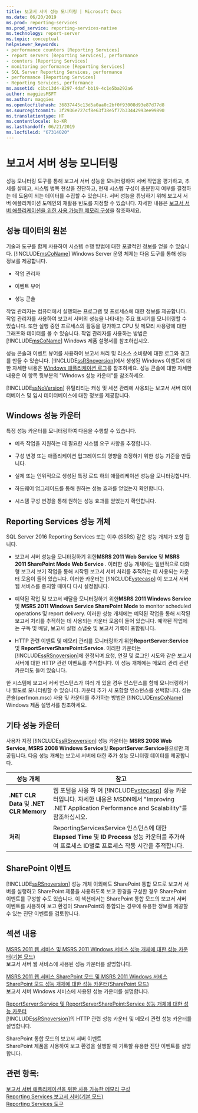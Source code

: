 ```yaml
---
title: 보고서 서버 성능 모니터링 | Microsoft Docs
ms.date: 06/20/2019
ms.prod: reporting-services
ms.prod_service: reporting-services-native
ms.technology: report-server
ms.topic: conceptual
helpviewer_keywords:
- performance counters [Reporting Services]
- report servers [Reporting Services], performance
- counters [Reporting Services]
- monitoring performance [Reporting Services]
- SQL Server Reporting Services, performance
- performance [Reporting Services]
- Reporting Services, performance
ms.assetid: c1bc13d4-8297-4daf-bb19-4c1e5ba292a6
author: maggiesMSFT
ms.author: maggies
ms.openlocfilehash: 36837445c13d5a0aa0c2bf0f93008d93e87d77d8
ms.sourcegitcommit: 3f2936e727cf8e63f38e5f77b33442993ee99890
ms.translationtype: HT
ms.contentlocale: ko-KR
ms.lasthandoff: 06/21/2019
ms.locfileid: "67314020"
---
```

# <a name="monitoring-report-server-performance"></a>보고서 서버 성능 모니터링
  성능 모니터링 도구를 통해 보고서 서버 성능을 모니터링하여 서버 작업을 평가하고, 추세를 살피고, 시스템 병목 현상을 진단하고, 현재 시스템 구성이 충분한지 여부를 결정하는 데 도움이 되는 데이터를 수집할 수 있습니다. 서버 성능을 튜닝하기 위해 보고서 서버 애플리케이션 도메인의 재활용 빈도를 지정할 수 있습니다. 자세한 내용은 [보고서 서버 애플리케이션을 위한 사용 가능한 메모리 구성](../../reporting-services/report-server/configure-available-memory-for-report-server-applications.md)을 참조하세요.  
  
## <a name="sources-of-performance-data"></a>성능 데이터의 원본  
 기술과 도구를 함께 사용하여 시스템 수행 방법에 대한 포괄적인 정보를 얻을 수 있습니다. [!INCLUDE[msCoName](../../includes/msconame-md.md)] Windows Server 운영 체제는 다음 도구를 통해 성능 정보를 제공합니다.  
  
-   작업 관리자  
  
-   이벤트 뷰어  
  
-   성능 콘솔  
  
 작업 관리자는 컴퓨터에서 실행되는 프로그램 및 프로세스에 대한 정보를 제공합니다. 작업 관리자를 사용하여 보고서 서버의 성능을 나타내는 주요 표시기를 모니터링할 수 있습니다. 또한 실행 중인 프로세스의 활동을 평가하고 CPU 및 메모리 사용량에 대한 그래프와 데이터를 볼 수 있습니다. 작업 관리자를 사용하는 방법은 [!INCLUDE[msCoName](../../includes/msconame-md.md)] Windows 제품 설명서를 참조하십시오.  
  
 성능 콘솔과 이벤트 뷰어를 사용하여 보고서 처리 및 리소스 소비량에 대한 로그와 경고를 만들 수 있습니다. [!INCLUDE[ssRSnoversion](../../includes/ssrsnoversion-md.md)]에서 생성된 Windows 이벤트에 대한 자세한 내용은 [Windows 애플리케이션 로그](../../reporting-services/report-server/windows-application-log.md)를 참조하세요. 성능 콘솔에 대한 자세한 내용은 이 항목 뒷부분의 "Windows 성능 카운터"를 참조하세요.  
  
 [!INCLUDE[ssNoVersion](../../includes/ssnoversion-md.md)] 유틸리티는 캐싱 및 세션 관리에 사용되는 보고서 서버 데이터베이스 및 임시 데이터베이스에 대한 정보를 제공합니다.  
  
## <a name="windows-performance-counters"></a>Windows 성능 카운터  
 특정 성능 카운터를 모니터링하여 다음을 수행할 수 있습니다.  
  
-   예측 작업을 지원하는 데 필요한 시스템 요구 사항을 추정합니다.  
  
-   구성 변경 또는 애플리케이션 업그레이드의 영향을 측정하기 위한 성능 기준을 만듭니다.  
  
-   실제 또는 인위적으로 생성된 특정 로드 하의 애플리케이션 성능을 모니터링합니다.  
  
-   하드웨어 업그레이드를 통해 원하는 성능 효과를 얻었는지 확인합니다.  
  
-   시스템 구성 변경을 통해 원하는 성능 효과를 얻었는지 확인합니다.  
  
## <a name="reporting-services-performance-objects"></a>Reporting Services 성능 개체  
SQL Server 2016 Reporting Services 또는 이후 (SSRS) 같은 성능 개체가 포함 됩니다.  
  
-   보고서 서버 성능을 모니터링하기 위한**MSRS 2011 Web Service** 및 **MSRS 2011 SharePoint Mode Web Service** . 이러한 성능 개체에는 일반적으로 대화형 보고서 보기 작업을 통해 시작된 보고서 서버 처리를 추적하는 데 사용되는 카운터 모음이 들어 있습니다. 이러한 카운터는 [!INCLUDE[vstecasp](../../includes/vstecasp-md.md)] 이 보고서 서버 웹 서비스를 중지할 때마다 다시 설정됩니다.  
  
-   예약된 작업 및 보고서 배달을 모니터링하기 위한**MSRS 2011 Windows Service** 및 **MSRS 2011 Windows Service SharePoint Mode** to monitor scheduled operations 및 report delivery. 이러한 성능 개체에는 예약된 작업을 통해 시작된 보고서 처리를 추적하는 데 사용되는 카운터 모음이 들어 있습니다. 예약된 작업에는 구독 및 배달, 보고서 실행 스냅숏 및 보고서 기록이 포함됩니다.  
  
-   HTTP 관련 이벤트 및 메모리 관리를 모니터링하기 위한**ReportServer:Service** 및 **ReportServerSharePoint:Service**. 이러한 카운터는 [!INCLUDE[ssRSnoversion](../../includes/ssrsnoversion-md.md)]에 한정되며 요청, 연결 및 로그인 시도와 같은 보고서 서버에 대한 HTTP 관련 이벤트를 추적합니다. 이 성능 개체에는 메모리 관리 관련 카운터도 들어 있습니다.  
  
 한 시스템에 보고서 서버 인스턴스가 여러 개 있을 경우 인스턴스를 함께 모니터링하거나 별도로 모니터링할 수 있습니다. 카운터 추가 시 포함할 인스턴스를 선택합니다. 성능 콘솔(perfmon.msc) 사용 및 카운터를 추가하는 방법은 [!INCLUDE[msCoName](../../includes/msconame-md.md)] Windows 제품 설명서를 참조하세요.  
  
## <a name="other-performance-counters"></a>기타 성능 카운터  
 사용자 지정 [!INCLUDE[ssRSnoversion](../../includes/ssrsnoversion-md.md)] 성능 카운터는 **MSRS 2008 Web Service**, **MSRS 2008 Windows Service**및 **ReportServer:Service**용으로만 제공됩니다. 다음 성능 개체는 보고서 서버에 대한 추가 성능 모니터링 데이터를 제공합니다.  
  
|성능 개체|참고|  
|------------------------|-----------|  
|**.NET CLR Data** 및 **.NET CLR Memory**|웹 포털을 사용 하 여 [!INCLUDE[vstecasp](../../includes/vstecasp-md.md)] 성능 카운터입니다. 자세한 내용은 MSDN에서 "Improving .NET Application Performance and Scalability"를 참조하십시오.|  
|**처리**|ReportingServicesService 인스턴스에 대한 **Elapsed Time** 및 **ID Process** 성능 카운터를 추가하여 프로세스 ID별로 프로세스 작동 시간을 추적합니다.|  
  
## <a name="sharepoint-events"></a>SharePoint 이벤트  
 [!INCLUDE[ssRSnoversion](../../includes/ssrsnoversion-md.md)] 성능 개체 이외에도 SharePoint 통합 모드로 보고서 서버를 실행하고 SharePoint 제품을 사용하도록 보고 환경을 구성한 경우 SharePoint 이벤트를 구성할 수도 있습니다. 이 섹션에서는 SharePoint 통합 모드의 보고서 서버 이벤트를 사용하여 보고 환경이 SharePoint와 통합되는 경우에 유용한 정보를 제공할 수 있는 진단 이벤트를 검토합니다.  
  
## <a name="in-this-section"></a>섹션 내용  
 [MSRS 2011 웹 서비스 및 MSRS 2011 Windows 서비스 성능 개체에 대한 성능 카운터&#40;기본 모드&#41;](../../reporting-services/report-server/performance-counters-msrs-2011-web-service-performance-objects.md)  
 보고서 서버 웹 서비스에 사용된 성능 카운터를 설명합니다.  
  
 [MSRS 2011 웹 서비스 SharePoint 모드 및 MSRS 2011 Windows 서비스 SharePoint 모드 성능 개체에 대한 성능 카운터&#40;SharePoint 모드&#41;](../../reporting-services/report-server/performance-counters-msrs-2011-sharepoint-mode-performance-objects.md)  
 보고서 서버 Windows 서비스에 사용된 성능 카운터를 설명합니다.  
  
 [ReportServer:Service 및 ReportServerSharePoint:Service 성능 개체에 대한 성능 카운터](../../reporting-services/report-server/performance-counters-reportserver-service-performance-objects.md)  
 [!INCLUDE[ssRSnoversion](../../includes/ssrsnoversion-md.md)]의 HTTP 관련 성능 카운터 및 메모리 관련 성능 카운터를 설명합니다.  
  
 SharePoint 통합 모드의 보고서 서버 이벤트  
 SharePoint 제품을 사용하여 보고 환경을 실행할 때 기록할 유용한 진단 이벤트를 설명합니다.  
  
## <a name="see-also"></a>관련 항목:  
 [보고서 서버 애플리케이션을 위한 사용 가능한 메모리 구성](../../reporting-services/report-server/configure-available-memory-for-report-server-applications.md)   
 [Reporting Services 보고서 서버&#40;기본 모드&#41;](../../reporting-services/report-server/reporting-services-report-server-native-mode.md)   
 [Reporting Services 도구](../../reporting-services/tools/reporting-services-tools.md)  
  